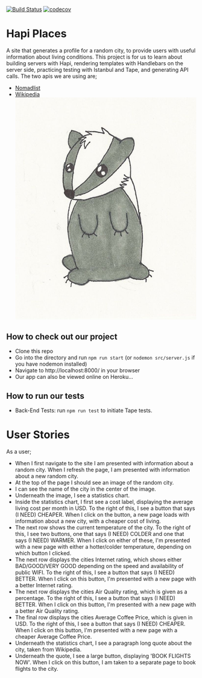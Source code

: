 [![Build Status](https://travis-ci.org/FAC9/hapi-places.svg?branch=master)](https://travis-ci.org/FAC9/hapi-places)
[![codecov](https://codecov.io/gh/FAC9/hapi-places/branch/master/graph/badge.svg)](https://codecov.io/gh/FAC9/hapi-places)

# Hapi Places

A site that generates a profile for a random city, to provide users with useful information about living conditions. This project is for us to learn about building servers with Hapi, rendering templates with Handlebars on the server side, practicing testing with Istanbul and Tape, and generating API calls. The two apis we are using are;
- [Nomadlist](https://nomadlist.com/faq)
- [Wikipedia](https://www.mediawiki.org/wiki/API:Main_page)
![Lovely Badger](public/images/badger.jpg)

## How to check out our project

- Clone this repo
- Go into the directory and run ```npm run start``` (or ```nodemon src/server.js``` if you have nodemon installed)
- Navigate to http://localhost:8000/ in your browser
- Our app can also be viewed online on Heroku...

## How to run our tests

- Back-End Tests: run ```npm run test``` to initiate Tape tests.

# User Stories

As a user;
- When I first navigate to the site I am presented with information about a random city. When I refresh the page, I am presented with information about a new random city.
- At the top of the page I should see an image of the random city.
- I can see the name of the city in the center of the image.
- Underneath the image, I see a statistics chart.
- Inside the statistics chart, I first see a cost label, displaying the average living cost per month in USD. To the right of this, I see a button that says (I NEED) CHEAPER. When I click on the button, a new page loads with information about a new city, with a cheaper cost of living.
- The next row shows the current temperature of the city. To the right of this, I see two buttons, one that says (I NEED) COLDER and one that says (I NEED) WARMER. When I click on either of these, I'm presented with a new page with either a hotter/colder temperature, depending on which button I clicked.
- The next row displays the cities Internet rating, which shows either BAD/GOOD/VERY GOOD depending on the speed and availability of public WIFI. To the right of this, I see a button that says (I NEED) BETTER. When I click on this button, I'm presented with a new page with a better Internet rating.
- The next row displays the cities Air Quality rating, which is given as a percentage. To the right of this, I see a button that says (I NEED) BETTER. When I click on this button, I'm presented with a new page with a better Air Quality rating.
- The final row displays the cities Average Coffee Price, which is given in USD. To the right of this, I see a button that says (I NEED) CHEAPER. When I click on this button, I'm presented with a new page with a cheaper Average Coffee Price.
- Underneath the statistics chart, I see a paragraph long quote about the city, taken from Wikipedia.
- Underneath the quote, I see a large button, displaying 'BOOK FLIGHTS NOW'. When I click on this button, I am taken to a separate page to book flights to the city.
